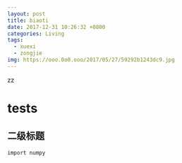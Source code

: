 ```yaml
---
layout: post
title: biaoti
date: 2017-12-31 10:26:32 +0800
categories: Living
tags: 
  - xuexi
  - zongjie
img: https://ooo.0o0.ooo/2017/05/27/59292b1243dc9.jpg
---
```

zz
# tests
## 二级标题



`import numpy`
